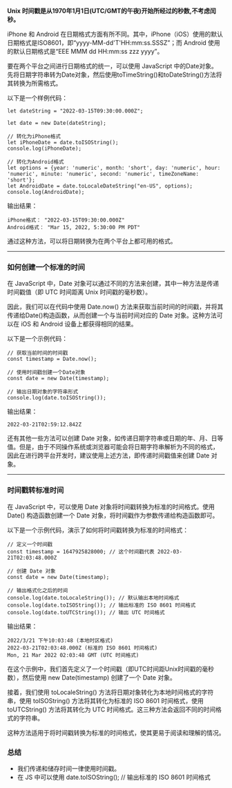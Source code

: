 
**Unix 时间戳是从1970年1月1日(UTC/GMT的午夜)开始所经过的秒数,不考虑闰秒。**


iPhone 和 Android 在日期格式方面有所不同。其中，iPhone（iOS）使用的默认日期格式是ISO8601，即“yyyy-MM-dd'T'HH:mm:ss.SSSZ”；而 Android 使用的默认日期格式是“EEE MMM dd HH:mm:ss zzz yyyy”。

要在两个平台之间进行日期格式的统一，可以使用 JavaScript 中的Date对象。 先将日期字符串转为Date对象，然后使用toTimeString()和toDateString()方法将其转换为所需格式。

以下是一个样例代码：

```
let dateString = "2022-03-15T09:30:00.000Z";

let date = new Date(dateString);

// 转化为iPhone格式
let iPhoneDate = date.toISOString();
console.log(iPhoneDate);

// 转化为Android格式
let options = {year: 'numeric', month: 'short', day: 'numeric', hour: 'numeric', minute: 'numeric', second: 'numeric', timeZoneName: 'short'};
let AndroidDate = date.toLocaleDateString("en-US", options);
console.log(AndroidDate);
```

输出结果：
```
iPhone格式： "2022-03-15T09:30:00.000Z"
Android格式： "Mar 15, 2022, 5:30:00 PM PDT"
```
通过这种方法，可以将日期转换为在两个平台上都可用的格式。

---
### 如何创建一个标准的时间

在 JavaScript 中，Date 对象可以通过不同的方法来创建，其中一种方法是传递时间戳值（即 UTC 时间距离 Unix 时间戳的毫秒数）。

因此，我们可以在代码中使用 Date.now() 方法来获取当前时间的时间戳，并将其传递给Date()构造函数，从而创建一个与当前时间对应的 Date 对象。这种方法可以在 iOS 和 Android 设备上都获得相同的结果。

以下是一个示例代码：

```
// 获取当前时间的时间戳
const timestamp = Date.now();

// 使用时间戳创建一个Date对象
const date = new Date(timestamp);

// 输出日期对象的字符串形式
console.log(date.toISOString());
```

输出结果：

```
2022-03-21T02:59:12.842Z
```
还有其他一些方法可以创建 Date 对象，如传递日期字符串或日期的年、月、日等值。但是，由于不同操作系统或浏览器可能会将日期字符串解析为不同的格式，
因此在进行跨平台开发时，建议使用上述方法，即传递时间戳值来创建 Date 对象。

---
### 时间戳转标准时间

在 JavaScript 中，可以使用 Date 对象将时间戳转换为标准的时间格式。使用 Date() 构造函数创建一个 Date 对象，将时间戳作为参数传递给构造函数即可。

以下是一个示例代码，演示了如何将时间戳转换为标准的时间格式：

```
// 定义一个时间戳
const timestamp = 1647925828000; // 这个时间戳代表 2022-03-21T02:03:48.000Z

// 创建 Date 对象
const date = new Date(timestamp);

// 输出格式化之后的时间
console.log(date.toLocaleString()); // 默认输出本地时间格式
console.log(date.toISOString()); // 输出标准的 ISO 8601 时间格式
console.log(date.toUTCString()); // 输出 UTC 时间格式
```
输出结果：

```
2022/3/21 下午10:03:48 (本地时区格式)
2022-03-21T02:03:48.000Z (标准的 ISO 8601 时间格式)
Mon, 21 Mar 2022 02:03:48 GMT (UTC 时间格式)
```
在这个示例中，我们首先定义了一个时间戳（即UTC时间距Unix时间戳的毫秒数），然后使用 new Date(timestamp) 创建了一个 Date 对象。

接着，我们使用 toLocaleString() 方法将日期对象转化为本地时间格式的字符串，使用 toISOString() 方法将其转化为标准的 ISO 8601 时间格式，使用 toUTCString() 方法将其转化为 UTC 时间格式。这三种方法会返回不同的时间格式的字符串。

这种方法适用于将时间戳转换为标准的时间格式，使其更易于阅读和理解的情况。

### 总结
 - 我们传递和储存时间一律使用时间戳。
 - 在 JS 中可以使用 date.toISOString(); // 输出标准的 ISO 8601 时间格式

